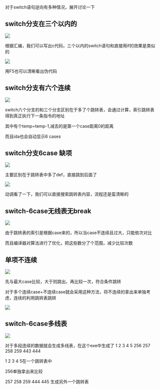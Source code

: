 对于switch语句逆向有多种情况，展开讨论一下

switch分支在三个以内的
---
![](https://github.com/Whitebird0/tuchuang/blob/main/QQ%E6%88%AA%E5%9B%BE20211001190612.png)

根据汇编，我们可以写出c代码，三个以内的switch语句和直接用if的效果是类似的

![](https://github.com/Whitebird0/tuchuang/blob/main/QQ%E6%88%AA%E5%9B%BE20211001190622.png)

用F5也可以清晰看出伪代码

switch分支有六个连续
---

![](https://github.com/Whitebird0/tuchuang/blob/main/QQ%E6%88%AA%E5%9B%BE20211001225402.png)

switch六个分支的和三个分支区别在于多了个跳转表，会通过计算，索引跳转表得到真正执行下一条指令的地址

其中有个temp=temp-1,减去的是第一个case距离0的距离

而且ida也会自动显示6 cases

switch分支6case 缺项
---
![](https://github.com/Whitebird0/tuchuang/blob/main/QQ%E6%88%AA%E5%9B%BE20211001231623.png)

主要区别在于跳转表中多了def，直接跳到后面了

![](https://github.com/Whitebird0/tuchuang/blob/main/QQ%E6%88%AA%E5%9B%BE20211001232632.png)

动调看了一下，我们可以直接搜索跳转表内容，流程还是蛮清晰的

switch-6case无线表无break
---
![](https://github.com/Whitebird0/tuchuang/blob/main/QQ%E6%88%AA%E5%9B%BE20211002000947.png)

由于跳转表的索引是根据case来的，所以当case不连续且过大，只能依次对比

而且编译器对算法进行了优化，把这些数分了个范围，减少比较次数

单项不连续
---
![](https://github.com/Whitebird0/tuchuang/blob/main/zzz.png)

先与最大case比较，大于则跳出，再比较一次，符合条件跳转

对于多个连续case+不连续case就会采用这种方法，将不连续的拿出来单独考虑，连续的利用跳转表跳转

![](https://github.com/Whitebird0/tuchuang/blob/main/QQ%E6%88%AA%E5%9B%BE20211002010234.png)


switch-6case多线表
---

![](https://github.com/Whitebird0/tuchuang/blob/main/QQ%E6%88%AA%E5%9B%BE20211002020842.png)

对于多段连续的数据就会生成多线表，在这个exe中生成了 1 2 3 4 5 256 257 258 259 443 444

1 2 3 4 5在一个跳转表中

256单独拿出来比较

257 258 259 444 445 生成另外一个跳转表
